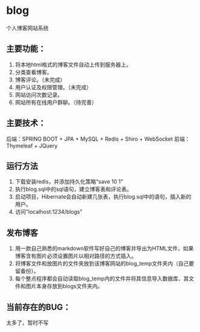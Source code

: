 # blog
个人博客网站系统

## 主要功能：
1. 将本地html格式的博客文件自动上传到服务器上。
2. 分类查看博客。
3. 博客评论。（未完成）
4. 用户认证及权限管理。（未完成）
5. 网站访问次数记录。
6. 网站所有在线用户群聊。（待完善）

## 主要技术：
后端：SPRING BOOT + JPA + MySQL + Redis + Shiro + WebSocket
前端：Thymeleaf + JQuery

## 运行方法
1. 下载安装redis，并添加持久化策略“save 10 1”
2. 执行blog.sql中的sql语句，建立博客表和评论表。
3. 启动项目，Hibernate会自动新建几张表，执行blog.sql中的语句，插入新的用户。
4. 访问"localhost:1234/blogs"

## 发布博客
1. 用一款自己熟悉的markdown软件写好自己的博客并导出为HTML文件，如果博客含有图片必须设置图片以相对路径的方式插入。
2. 将博客文件和放图片的文件夹放到该博客网站的blog_temp文件夹内（自己要留备份）。
3. 每个整点程序都会自动读取blog_temp内的文件并将其信息导入数据库、其文件和图片本身存放到blogs文件夹内。

## 当前存在的BUG：
太多了，暂时不写